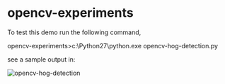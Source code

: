 # opencv-experiments

To test this demo run the following command,

opencv-experiments>c:\Python27\python.exe opencv-hog-detection.py

see a sample output in:

![opencv-hog-detection](snapshots/opencv-Hog-detection-sample1 "sample run for opencv HOG detection")
